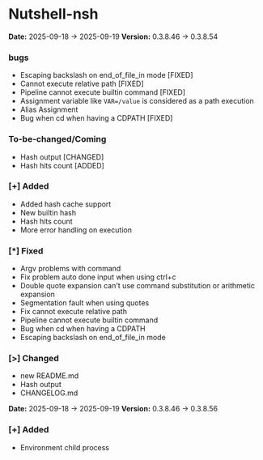 # Nutshell-nsh

**Date:** 2025-09-18 -> 2025-09-19 **Version:** 0.3.8.46 -> 0.3.8.54

### bugs
- Escaping backslash on end_of_file_in mode [FIXED]
- Cannot execute relative path [FIXED]
- Pipeline cannot execute builtin command [FIXED]
- Assignment variable like ```VAR=/value``` is considered as a path execution
- Alias Assignment
- Bug when cd when having a CDPATH [FIXED]

### To-be-changed/Coming
- Hash output [CHANGED]
- Hash hits count [ADDED]

### [+] Added
- Added hash cache support
- New builtin hash
- Hash hits count
- More error handling on execution

### [*] Fixed
- Argv problems with command
- Fix problem auto done input when using ctrl+c
- Double quote expansion can't use command substitution or arithmetic expansion
- Segmentation fault when using quotes
- Fix cannot execute relative path
- Pipeline cannot execute builtin command
- Bug when cd when having a CDPATH
- Escaping backslash on end_of_file_in mode

### [>] Changed
- new README.md
- Hash output
- CHANGELOG.md



**Date:** 2025-09-18 -> 2025-09-19 **Version:** 0.3.8.46 -> 0.3.8.56

### [+] Added
- Environment child process
